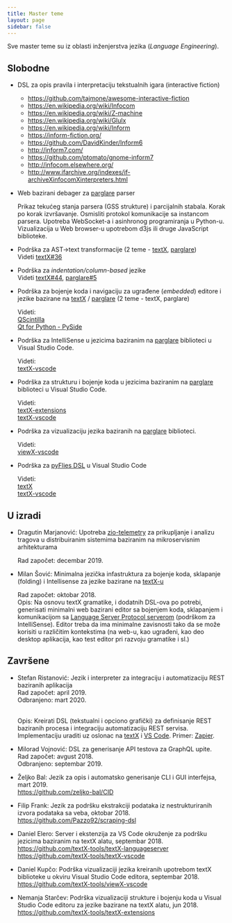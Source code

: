 ```yaml
---
title: Master teme
layout: page
sidebar: false
---
```


Sve master teme su iz oblasti inženjerstva jezika (*Language Engineering*).

## Slobodne

- DSL za opis pravila i interpretaciju tekstualnih igara (interactive fiction)
  - https://github.com/tajmone/awesome-interactive-fiction
  - https://en.wikipedia.org/wiki/Infocom
  - https://en.wikipedia.org/wiki/Z-machine
  - https://en.wikipedia.org/wiki/Glulx
  - https://en.wikipedia.org/wiki/Inform
  - https://inform-fiction.org/
  - https://github.com/DavidKinder/Inform6
  - http://inform7.com/
  - https://github.com/ptomato/gnome-inform7
  - http://infocom.elsewhere.org/
  - http://www.ifarchive.org/indexes/if-archiveXinfocomXinterpreters.html

- Web bazirani debager za [parglare] parser

  Prikaz tekućeg stanja parsera (GSS strukture) i parcijalnih stabala. Korak po
  korak izvršavanje. Osmisliti protokol komunikacije sa instancom parsera.
  Upotreba WebSocket-a i asinhronog programiranja u Python-u. Vizualizacija u
  Web browser-u upotrebom d3js ili druge JavaScript biblioteke.
  
- Podrška za AST->text transformacije (2 teme - [textX], [parglare]) 
  <br> Videti [textX#36](https://github.com/textX/textX/issues/36)

- Podrška za *indentation/column-based* jezike
  <br> Videti
  [textX#44](https://github.com/textX/textX/issues/44),
  [parglare#5](https://github.com/igordejanovic/parglare/issues/5)

- Podrška za bojenje koda i navigaciju za ugrađene (*embedded*) editore i jezike
  bazirane na [textX] / [parglare] (2 teme - textX, parglare)

  Videti:
  <br>[QScintilla](https://qscintilla.com/)
  <br>[Qt for Python - PySide](https://wiki.qt.io/Qt_for_Python)

- Podrška za IntelliSense u jezicima baziranim na [parglare] biblioteci u Visual
  Studio Code.
  
  Videti:
  <br>[textX-vscode]

- Podrška za strukturu i bojenje koda u jezicima baziranim na [parglare]
  biblioteci u Visual Studio Code.

  Videti:
  <br>[textX-extensions]
  <br>[textX-vscode]

- Podrška za vizualizaciju jezika baziranih na [parglare] biblioteci.

  Videti:
  <br>[viewX-vscode]
  
- Podrška za [pyFlies DSL] u Visual Studio Code

  Videti:
  <br>[textX]
  <br>[textX-vscode]


## U izradi

- Dragutin Marjanović: Upotreba
  [zio-telemetry](https://github.com/zio/zio-telemetry) za prikupljanje i
  analizu tragova u distribuiranim sistemima baziranim na mikroservisnim
  arhitekturama
  
  Rad započet: decembar 2019.
  
- Milan Šović: Minimalna jezička infastruktura za bojenje koda, sklapanje
  (folding) i Intellisense za jezike bazirane na
  [textX-u](https://github.com/igordejanovic/textX)
 
  Rad započet: oktobar 2018. 
  <br>Opis: Na osnovu textX gramatike, i dodatnih DSL-ova po potrebi, generisati
  minimalni web bazirani editor sa bojenjem koda, sklapanjem i komunikacijom sa
  [Language Server Protocol
  serverom](https://github.com/textX-tools/textX-languageserver) (podrškom za
  IntelliSense). Editor treba da ima minimalne zavisnosti tako da se može
  korisiti u različitim kontekstima (na web-u, kao ugrađeni, kao deo desktop
  aplikacija, kao test editor pri razvoju gramatike i sl.)


## Završene

- Stefan Ristanović: Jezik i interpreter za integraciju i automatizaciju REST
  baziranih aplikacija
  <br>Rad započet: april 2019.
  <br>Odbranjeno: mart 2020.

  <br>Opis: Kreirati DSL (tekstualni i opciono grafički) za definisanje REST
  baziranih procesa i integraciju automatizaciju REST servisa. Implementaciju
  uraditi uz oslonac na [textX] i [VS Code]. Primer: [Zapier](https://zapier.com/).

- Milorad Vojnović: DSL za generisanje API testova za GraphQL upite.
  <br>Rad započet: avgust 2018.
  <br>Odbranjeno: septembar 2019.

- Željko Bal: Jezik za opis i automatsko generisanje CLI i GUI interfejsa,
  mart 2019. 
  <br><https://github.com/zeljko-bal/CID>
  
- Filip Frank: Jezik za podršku ekstrakciji podataka iz nestrukturiranih izvora
  podataka sa veba, oktobar 2018.
  <br><https://github.com/Pazzo92/scraping-dsl>

- Daniel Elero: Server i ekstenzija za VS Code okruženje za podršku jezicima
  baziranim na textX alatu, septembar 2018.
  <br><https://github.com/textX-tools/textX-languageserver>
  <br><https://github.com/textX-tools/textX-vscode>

- Daniel Kupčo: Podrška vizualizaciji jezika kreiranih upotrebom textX
  biblioteke u okviru Visual Studio Code editora, septembar 2018.
  <br><https://github.com/textX-tools/viewX-vscode>

- Nemanja Starčev: Podrška vizualizaciji strukture i bojenju koda u Visual
  Studio Code editoru za jezike bazirane na textX alatu, jun 2018.
  <br><https://github.com/textX-tools/textX-extensions>


[textX]: https://github.com/textX/textX
[parglare]: https://github.com/igordejanovic/parglare
[textX-vscode]: https://github.com/textX/textX-vscode
[textX-extensions]: https://github.com/textX/textX-extensions
[viewX-vscode]: https://github.com/textX/viewX-vscode
[pyFlies DSL]: https://github.com/igordejanovic/pyFlies
[VS Code]: https://code.visualstudio.com/
